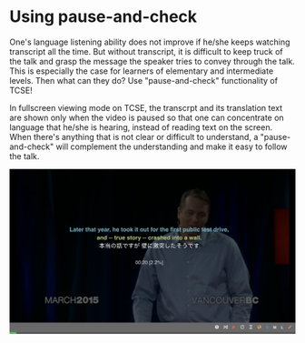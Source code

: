 # Using pause-and-check

One's language listening ability does not improve if he/she keeps watching transcript all the time. But without transcript, it is difficult to keep truck of the talk and grasp the message the speaker tries to convey through the talk. This is especially the case for learners of elementary and intermediate levels. Then what can they do? Use "pause-and-check" functionality of TCSE!

In fullscreen viewing mode on TCSE, the transcrpt and its translation text are shown only when the video is paused so that one can concentrate on language that he/she is hearing, instead of reading text on the screen. When there's anything that is not clear or difficult to understand, a "pause-and-check" will complement the understanding and make it easy to follow the talk.

![Pause-and-check](images/04.png)

